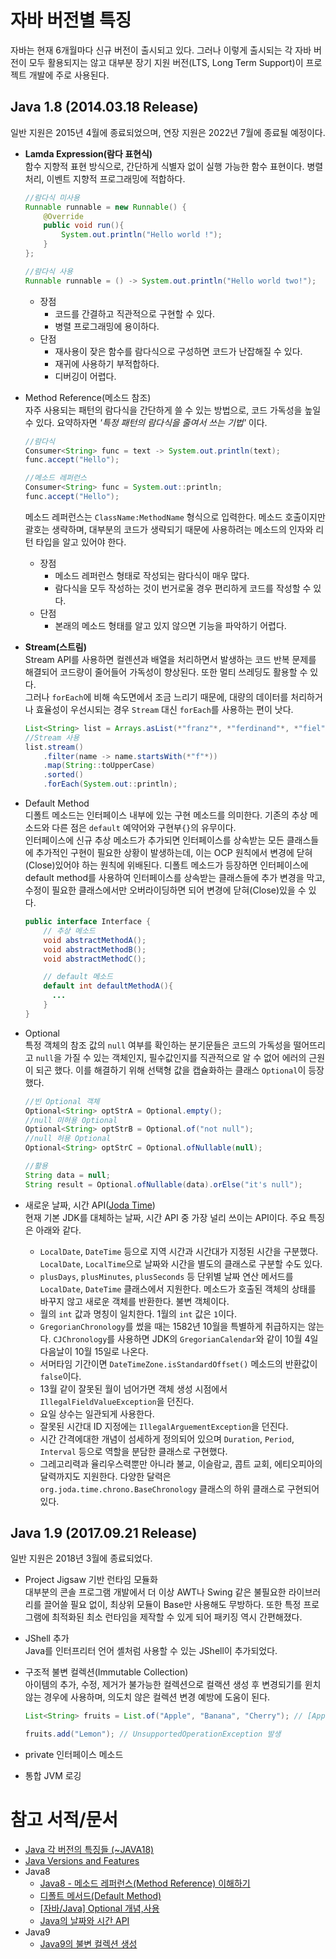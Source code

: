 # 자바 버전별 특징

자바는 현재 6개월마다 신규 버전이 출시되고 있다. 그러나 이렇게 출시되는 각 자바 버전이 모두 활용되지는 않고 대부분 장기 지원 버전(LTS, Long Term Support)이 프로젝트 개발에 주로 사용된다.

## **Java 1.8 (2014.03.18 Release)**

일반 지원은 2015년 4월에 종료되었으며, 연장 지원은 2022년 7월에 종료될 예정이다.

- **Lamda Expression(람다 표현식)**  
  함수 지향적 표현 방식으로, 간단하게 식별자 없이 실행 가능한 함수 표현이다. 병렬 처리, 이벤트 지향적 프로그래밍에 적합하다.
  ```java
  //람다식 미사용
  Runnable runnable = new Runnable() {
      @Override
      public void run(){
          System.out.println("Hello world !");
      }
  };
  ```
  ```java
  //람다식 사용
  Runnable runnable = () -> System.out.println("Hello world two!");
  ```
  - 장점
    - 코드를 간결하고 직관적으로 구현할 수 있다.
    - 병렬 프로그래밍에 용이하다.
  - 단점
    - 재사용이 잦은 함수를 람다식으로 구성하면 코드가 난잡해질 수 있다.
    - 재귀에 사용하기 부적합하다.
    - 디버깅이 어렵다.
- Method Reference(메소드 참조)  
  자주 사용되는 패턴의 람다식을 간단하게 쓸 수 있는 방법으로, 코드 가독성을 높일 수 있다. 요약하자면 _'특정 패턴의 람다식을 줄여서 쓰는 기법'_ 이다.

  ```java
  //람다식
  Consumer<String> func = text -> System.out.println(text);
  func.accept("Hello");
  ```

  ```java
  //메소드 레퍼런스
  Consumer<String> func = System.out::println;
  func.accept("Hello");
  ```

  메소드 레퍼런스는 `ClassName:MethodName` 형식으로 입력한다. 메소드 호출이지만 괄호는 생략하며, 대부분의 코드가 생략되기 때문에 사용하려는 메소드의 인자와 리턴 타입을 알고 있어야 한다.

  - 장점
    - 메소드 레퍼런스 형태로 작성되는 람다식이 매우 많다.
    - 람다식을 모두 작성하는 것이 번거로울 경우 편리하게 코드를 작성할 수 있다.
  - 단점
    - 본래의 메소드 형태를 알고 있지 않으면 기능을 파악하기 어렵다.

- **Stream(스트림)**  
  Stream API를 사용하면 컬렌션과 배열을 처리하면서 발생하는 코드 반복 문제를 해결되어 코드량이 줄어들어 가독성이 향상된다. 또한 멀티 쓰레딩도 활용할 수 있다.  
  그러나 `forEach`에 비해 속도면에서 조금 느리기 때문에, 대량의 데이터를 처리하거나 효율성이 우선시되는 경우 `Stream` 대신 `forEach`를 사용하는 편이 낫다.
  ```java
  List<String> list = Arrays.asList(*"franz"*, *"ferdinand"*, *"fiel"*, *"vom"*, *"pferd"*);
  //Stream 사용
  list.stream()
      .filter(name -> name.startsWith(*"f"*))
      .map(String::toUpperCase)
      .sorted()
      .forEach(System.out::println);
  ```
- Default Method  
  디폴트 메소드는 인터페이스 내부에 있는 구현 메소드를 의미한다. 기존의 추상 메소드와 다른 점은 `default` 예약어와 구현부`{}`의 유무이다.  
  인터페이스에 신규 추상 메소드가 추가되면 인터페이스를 상속받는 모든 클래스들에 추가적인 구현이 필요한 상황이 발생하는데, 이는 OCP 원칙에서 변경에 닫혀(Close)있어야 하는 원칙에 위배된다. 디폴트 메소드가 등장하면 인터페이스에 default method를 사용하여 인터페이스를 상속받는 클래스들에 추가 변경을 막고, 수정이 필요한 클래스에서만 오버라이딩하면 되어 변경에 닫혀(Close)있을 수 있다.

  ```java
  public interface Interface {
      // 추상 메소드
      void abstractMethodA();
      void abstractMethodB();
      void abstractMethodC();

      // default 메소드
      default int defaultMethodA(){
        ...
      }
  }
  ```

- Optional  
  특정 객체의 참조 값의 `null` 여부를 확인하는 분기문들은 코드의 가독성을 떨어뜨리고 `null`을 가질 수 있는 객체인지, 필수값인지를 직관적으로 알 수 없어 에러의 근원이 되곤 했다. 이를 해결하기 위해 선택형 값을 캡슐화하는 클래스 `Optional`이 등장했다.

  ```java
  //빈 Optional 객체
  Optional<String> optStrA = Optional.empty();
  //null 미허용 Optional
  Optional<String> optStrB = Optional.of("not null");
  //null 허용 Optional
  Optional<String> optStrC = Optional.ofNullable(null);

  //활용
  String data = null;
  String result = Optional.ofNullable(data).orElse("it's null");
  ```

- 새로운 날짜, 시간 API([Joda Time](https://www.joda.org/joda-time/))  
  현재 기본 JDK를 대체하는 날짜, 시간 API 중 가장 널리 쓰이는 API이다. 주요 특징은 아래와 같다.
  - `LocalDate`, `DateTime` 등으로 지역 시간과 시간대가 지정된 시간을 구분했다. `LocalDate`, `LocalTime`으로 날짜와 시간을 별도의 클래스로 구분할 수도 있다.
  - `plusDays`, `plusMinutes`, `plusSeconds` 등 단위별 날짜 연산 메서드를 `LocalDate`, `DateTime` 클래스에서 지원한다. 메소드가 호출된 객체의 상태를 바꾸지 않고 새로운 객체를 반환한다. 불변 객체이다.
  - 월의 `int` 값과 명칭이 일치한다. 1월의 `int` 값은 `1`이다.
  - `GregorianChronology`를 썼을 때는 1582년 10월을 특별하게 취급하지는 않는다. `CJChronology`를 사용하면 JDK의 `GregorianCalendar`와 같이 10월 4일 다음날이 10월 15일로 나온다.
  - 서머타임 기간이면 `DateTimeZone.isStandardOffset()` 메소드의 반환값이 `false`이다.
  - 13월 같이 잘못된 월이 넘어가면 객체 생성 시점에서 `IllegalFieldValueException`을 던진다.
  - 요일 상수는 일관되게 사용한다.
  - 잘못된 시간대 ID 지정에는 `IllegalArguementException`을 던진다.
  - 시간 간격에대한 개념이 섬세하게 정의되어 있으며 `Duration`, `Period`, `Interval` 등으로 역할을 분담한 클래스로 구현했다.
  - 그레고리력과 율리우스력뿐만 아니라 불교, 이슬람교, 콥트 교회, 에티오피아의 달력까지도 지원한다. 다양한 달력은 `org.joda.time.chrono.BaseChronology` 클래스의 하위 클래스로 구현되어 있다.

## Java 1.9 (2017.09.21 Release)

일반 지원은 2018년 3월에 종료되었다.

- Project Jigsaw 기반 런타임 모듈화  
  대부분의 콘솔 프로그램 개발에서 더 이상 AWT나 Swing 같은 불필요한 라이브러리를 끌어쓸 필요 없이, 최상위 모듈이 Base만 사용해도 무방하다. 또한 특정 프로그램에 최적화된 최소 런타임을 제작할 수 있게 되어 패키징 역시 간편해졌다.

- JShell 추가  
  Java를 인터프리터 언어 셸처럼 사용할 수 있는 JShell이 추가되었다.

- 구조적 불변 컬렉션(Immutable Collection)  
  아이템의 추가, 수정, 제거가 불가능한 컬렉션으로 컬랙션 생성 후 변경되기를 윈치 않는 경우에 사용하며, 의도치 않은 컬렉션 변경 예방에 도움이 된다.

  ```java
  List<String> fruits = List.of("Apple", "Banana", "Cherry"); // [Apple, Banana, Cherry]

  fruits.add("Lemon"); // UnsupportedOperationException 발생
  ```

- private 인터페이스 메소드

- 통합 JVM 로깅

# 참고 서적/문서

- [Java 각 버전의 특징들 (~JAVA18)](https://marrrang.tistory.com/16)
- [Java Versions and Features](https://www.marcobehler.com/guides/a-guide-to-java-versions-and-features)
- Java8
  - [Java8 - 메소드 레퍼런스(Method Reference) 이해하기](https://codechacha.com/ko/java8-method-reference/)
  - [디폴트 메서드(Default Method)](https://velog.io/@heoseungyeon/%EB%94%94%ED%8F%B4%ED%8A%B8-%EB%A9%94%EC%84%9C%EB%93%9CDefault-Method)
  - [[자바/Java] Optional 개념,사용](https://lee1535.tistory.com/139)
  - [Java의 날짜와 시간 API](https://d2.naver.com/helloworld/645609)
- Java9
  - [Java9의 불변 컬렉션 생성](https://www.daleseo.com/java9-immutable-collections/)
